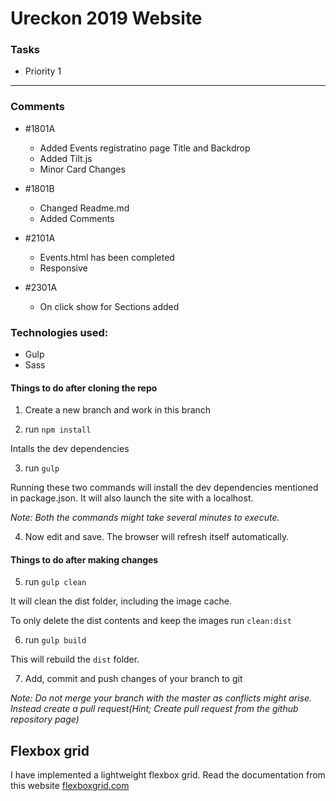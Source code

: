# Ureckon 2019 Website

### Tasks
  - Priority 1

------------------------------------------------------

### Comments 
  - #1801A
    * Added Events registratino page Title and Backdrop
    * Added Tilt.js
    * Minor Card Changes
  
  - #1801B
    * Changed Readme.md
    * Added Comments

  - #2101A
    * Events.html has been completed
    * Responsive

  - #2301A
    * On click show for Sections added

### Technologies used:
  - Gulp
  - Sass

#### Things to do after cloning the repo
1. Create a new branch and work in this branch

2. run `npm install`

  Intalls the dev dependencies

3. run `gulp`

Running these two commands will install the dev dependencies mentioned in package.json. It will also launch the site with a localhost. 

*Note: Both the commands might take several minutes to execute.*

4. Now edit and save. The browser will refresh itself automatically.

#### Things to do after making changes

5. run `gulp clean`

  It will clean the dist folder, including the image cache. 
  
  To only delete the dist contents and keep the images run `clean:dist`

6. run `gulp build`

  This will rebuild the `dist` folder.
  
7. Add, commit and push changes of your branch to git

  *Note: Do not merge your branch with the master as conflicts might arise. Instead create a pull request(Hint; Create pull request from the github repository page)*


## Flexbox grid
I have implemented a lightweight flexbox grid. Read the documentation from this website [flexboxgrid.com](flexboxgrid.com)